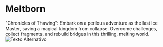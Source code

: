 # Meltborn
"Chronicles of Thawing": Embark on a perilous adventure as the last Ice Master, saving a magical kingdom from collapse. Overcome challenges, collect fragments, and rebuild bridges in this thrilling, melting world. 
![Texto Alternativo](Meltborn/heLastMasterofIce.jpg)
